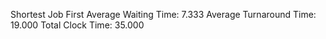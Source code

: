 Shortest Job First 
Average Waiting Time: 7.333 
Average Turnaround Time: 19.000 
Total Clock Time: 35.000 
